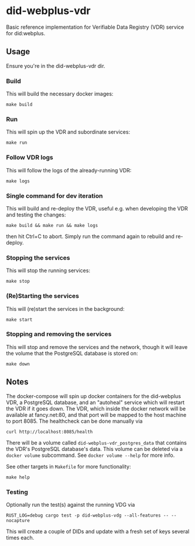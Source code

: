 # did-webplus-vdr

Basic reference implementation for Verifiable Data Registry (VDR) service for did:webplus.

## Usage

Ensure you're in the did-webplus-vdr dir.

### Build

This will build the necessary docker images:

    make build

### Run

This will spin up the VDR and subordinate services:

    make run

### Follow VDR logs

This will follow the logs of the already-running VDR:

    make logs

### Single command for dev iteration

This will build and re-deploy the VDR, useful e.g. when developing the VDR and testing the changes:

    make build && make run && make logs

then hit Ctrl+C to abort.  Simply run the command again to rebuild and re-deploy.

### Stopping the services

This will stop the running services:

    make stop

### (Re)Starting the services

This will (re)start the services in the background:

    make start

### Stopping and removing the services

This will stop and remove the services and the network, though it will leave the volume that the PostgreSQL database is stored on:

    make down

## Notes

The docker-compose will spin up docker containers for the did-webplus VDR, a PostgreSQL database, and an "autoheal" service which will restart the VDR if it goes down.  The VDR, which inside the docker network will be available at fancy.net:80, and that port will be mapped to the host machine to port 8085.  The healthcheck can be done manually via

    curl http://localhost:8085/health

There will be a volume called `did-webplus-vdr_postgres_data` that contains the VDR's PostgreSQL database's data.  This volume can be deleted via a `docker volume` subcommand.  See `docker volume --help` for more info.

See other targets in `Makefile` for more functionality:

    make help

### Testing

Optionally run the test(s) against the running VDG via

    RUST_LOG=debug cargo test -p did-webplus-vdg --all-features -- --nocapture

This will create a couple of DIDs and update with a fresh set of keys several times each.
